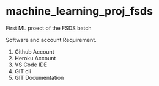 # machine_learning_proj_fsds
First ML proect of the FSDS batch


Software and account Requirement.

1. Github Account
2. Heroku Account
3. VS Code IDE
4. GIT cli
5. GIT Documentation
